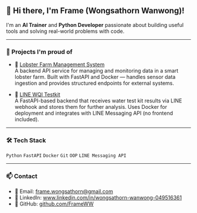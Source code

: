 ## 👋 Hi there, I'm Frame (Wongsathorn Wanwong)!

I'm an **AI Trainer** and **Python Developer** passionate about building useful tools and solving real-world problems with code.

---

### 🚀 Projects I'm proud of
- 🦞 [Lobster Farm Management System](https://github.com/FrameWW/SW_IOT_Backend)  
  A backend API service for managing and monitoring data in a smart lobster farm.
Built with FastAPI and Docker — handles sensor data ingestion and provides structured endpoints for external systems.

- 🌊 [LINE WQI Testkit](https://github.com/yourusername/wqi-line-bot)  
  A FastAPI-based backend that receives water test kit results via LINE webhook and stores them for further analysis.
Uses Docker for deployment and integrates with LINE Messaging API (no frontend included).

---

### 🛠 Tech Stack
`Python` `FastAPI` `Docker` `Git` `OOP` `LINE Messaging API`

---

### 📫 Contact
- 📧 Email: frame.wongsathorn@gmail.com
- 💼 LinkedIn: www.linkedin.com/in/wongsathorn-wanwong-049516361
- 🔗 GitHub: [github.com/FrameWW](https://github.com/FrameWW)


